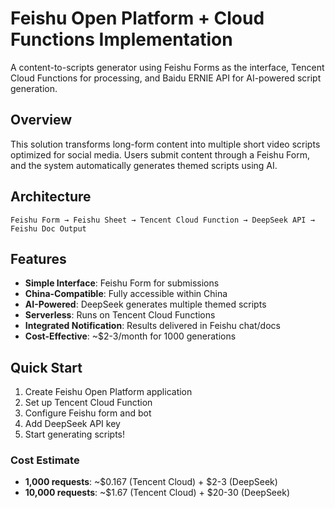 # Feishu Open Platform + Cloud Functions Implementation

A content-to-scripts generator using Feishu Forms as the interface, Tencent Cloud Functions for processing, and Baidu ERNIE API for AI-powered script generation.

## Overview
This solution transforms long-form content into multiple short video scripts optimized for social media. Users submit content through a Feishu Form, and the system automatically generates themed scripts using AI.

## Architecture
```
Feishu Form → Feishu Sheet → Tencent Cloud Function → DeepSeek API → Feishu Doc Output
```

## Features
- **Simple Interface**: Feishu Form for submissions
- **China-Compatible**: Fully accessible within China
- **AI-Powered**: DeepSeek generates multiple themed scripts
- **Serverless**: Runs on Tencent Cloud Functions
- **Integrated Notification**: Results delivered in Feishu chat/docs
- **Cost-Effective**: ~$2-3/month for 1000 generations

## Quick Start
1. Create Feishu Open Platform application
2. Set up Tencent Cloud Function
3. Configure Feishu form and bot
4. Add DeepSeek API key
5. Start generating scripts!

### Cost Estimate
- **1,000 requests**: ~$0.167 (Tencent Cloud) + $2-3 (DeepSeek)
- **10,000 requests**: ~$1.67 (Tencent Cloud) + $20-30 (DeepSeek)
